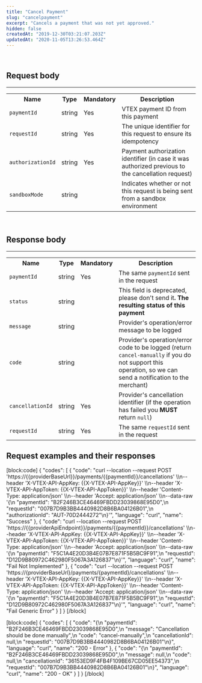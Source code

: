 ```yaml
---
title: "Cancel Payment"
slug: "cancelpayment"
excerpt: "Cancels a payment that was not yet approved."
hidden: false
createdAt: "2019-12-30T03:21:07.203Z"
updatedAt: "2020-11-05T13:26:53.464Z"
---
```

<br>

## Request body
---

<table>
    <tr>
        <th>Name</th>
        <th>Type</th>
        <th>Mandatory</th>
        <th>Description</th>
    </tr>
    <tr>
        <td><code>paymentId</code></td>
        <td>string</td>
        <td>Yes</td>
        <td>VTEX payment ID from this payment</td>
    </tr>
    <tr>
        <td><code>requestId</code></td>
        <td>string</td>
        <td>Yes</td>
        <td>The unique identifier for this request to ensure its idempotency</td>
    </tr>
     <tr>
        <td><code>authorizationId</code></td>
        <td>string</td>
        <td>Yes</td>
        <td>Payment authorization identifier (in case it was authorized previous to the cancellation request)</td>
    </tr>
     <tr>
        <td><code>sandboxMode</code></td>
        <td>string</td>
        <td></td>
        <td>Indicates whether or not this request is being sent from a sandbox environment</td>
    </tr>
</table>

<br>

## Response body 
---

<table>
    <tr>
        <th>Name</th>
        <th>Type</th>
        <th>Mandatory</th>
        <th>Description</th>
    </tr>
    <tr>
        <td><code>paymentId</code></td>
        <td>string</td>
        <td>Yes</td>
        <td>The same <code>paymentId</code> sent in the request</td>
    </tr>
      <tr>
        <td><code>status</code></td>
        <td>string</td>
        <td></td>
        <td><stronf>This field is deprecated, please don't send it<strong>. The resulting status of this payment</td>
    </tr>
      <tr>
        <td><code>message</code></td>
        <td>string</td>
        <td></td>
        <td>Provider's operation/error message to be logged</td>
    </tr>
    <tr>
        <td><code>code</code></td>
        <td>string</td>
        <td></td>
        <td>Provider's operation/error code to be logged (return <code>cancel-manually</code> if you do not support this operation, so we can send a notification to the merchant)</td>
    </tr>
    <tr>
        <td><code>cancellationId</code></td>
        <td>string</td>
        <td>Yes</td>
        <td>Provider's cancellation identifier (if the operation has failed you <strong>MUST</strong> return <code>null</code>)</td>
    </tr>
    <tr>
        <td><code>requestId</code></td>
        <td>string</td>
        <td>Yes</td>
        <td>The same <code>requestId</code> sent in the request</td>
    </tr>
</table>

## Request examples and their responses 
[block:code]
{
  "codes": [
    {
      "code": "curl --location --request POST 'https://{{providerBaseUrl}}/payments/{{paymentId}}/cancellations' \\\n--header 'X-VTEX-API-AppKey: {{X-VTEX-API-AppKey}}' \\\n--header 'X-VTEX-API-AppToken: {{X-VTEX-API-AppToken}}' \\\n--header 'Content-Type: application/json' \\\n--header 'Accept: application/json' \\\n--data-raw '{\n    \"paymentId\": \"B2F246B3CE46469FBDD23039868E95D0\",\n    \"requestId\": \"007B7D9B3BB4440982D8B6BA04126B01\",\n    \"authorizationId\": \"AUT-70D2444272\"\n}'",
      "language": "curl",
      "name": "Success"
    },
    {
      "code": "curl --location --request POST 'https://{{providerApiEndpoint}}/payments/{{paymentId}}/cancellations' \\\n--header 'X-VTEX-API-AppKey: {{X-VTEX-API-AppKey}}' \\\n--header 'X-VTEX-API-AppToken: {{X-VTEX-API-AppToken}}' \\\n--header 'Content-Type: application/json' \\\n--header 'Accept: application/json' \\\n--data-raw '{\n    \"paymentId\": \"F5C1A4E20D3B4E07B7E871F5B5BC9F91\",\n    \"requestId\": \"D12D9B80972C462980F5067A3A126837\"\n}'",
      "language": "curl",
      "name": "Fail Not Implemented"
    },
    {
      "code": "curl --location --request POST 'https://{providerBaseUrl}/payments/{paymentId}/cancellations' \\\n--header 'X-VTEX-API-AppKey: {{X-VTEX-API-AppKey}}' \\\n--header 'X-VTEX-API-AppToken: {{X-VTEX-API-AppToken}}' \\\n--header 'Content-Type: application/json' \\\n--header 'Accept: application/json' \\\n--data-raw '{\n    \"paymentId\": \"F5C1A4E20D3B4E07B7E871F5B5BC9F91\",\n    \"requestId\": \"D12D9B80972C462980F5067A3A126837\"\n}'",
      "language": "curl",
      "name": "Fail Generic Error"
    }
  ]
}
[/block]

[block:code]
{
  "codes": [
    {
      "code": "{\n    \"paymentId\": \"B2F246B3CE46469FBDD23039868E95D0\",\n    \"message\": \"Cancellation should be done manually\",\n    \"code\": \"cancel-manually\",\n    \"cancellationId\": null,\n    \"requestId\": \"007B7D9B3BB4440982D8B6BA04126B01\"\n}",
      "language": "curl",
      "name": "200 - Error"
    },
    {
      "code": "{\n    \"paymentId\": \"B2F246B3CE46469FBDD23039868E95D0\",\n    \"message\": null,\n    \"code\": null,\n    \"cancellationId\": \"36153ED9F4FB4F109BE67CD05EE54373\",\n    \"requestId\": \"007B7D9B3BB4440982D8B6BA04126B01\"\n}",
      "language": "curl",
      "name": "200 - OK"
    }
  ]
}
[/block]
